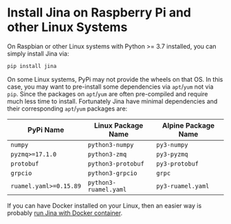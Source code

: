 
# Install Jina on Raspberry Pi and other Linux Systems


On Raspbian or other Linux systems with Python >= 3.7 installed, you can simply install Jina via:

```bash
pip install jina
```

On some Linux systems, PyPi may not provide the wheels on that OS. In this case, you may want to pre-install some dependencies via `apt`/`yum` not via `pip`. Since the packages on `apt`/`yum` are often pre-compiled and require much less time to install. Fortunately Jina have minimal dependencies and their corresponding `apt`/`yum` packages are:

| PyPi Name | Linux Package Name | Alpine Package Name |
|---|---|---|
|`numpy`| `python3-numpy` | `py3-numpy` |
|`pyzmq>=17.1.0`| `python3-zmq` | `py3-pyzmq`|
|`protobuf`| `python3-protobuf`| `py3-protobuf`|
|`grpcio`| `python3-grpcio`| `grpc` |
|`ruamel.yaml>=0.15.89`| `python3-ruamel.yaml`| `py3-ruamel.yaml`|

If you can have Docker installed on your Linux, then an easier way is probably [run Jina with Docker container](via-docker.md).
